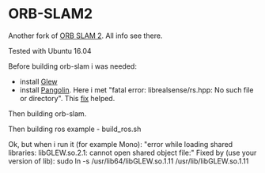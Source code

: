 # ORB-SLAM2

Another fork of [ORB SLAM 2](https://github.com/raulmur/ORB_SLAM2).
All info see there.

Tested with Ubuntu 16.04

Before building orb-slam i was needed:
- install [Glew](https://github.com/nigels-com/glew)
- install [Pangolin](https://github.com/stevenlovegrove/Pangolin). Here i met 
"fatal error: librealsense/rs.hpp: No such file or directory". This
 [fix](https://github.com/stevenlovegrove/Pangolin/pull/190/files) helped. 

Then building orb-slam.

Then building ros example - build_ros.sh

Ok, but when i run it (for example Mono): "error while loading shared libraries: libGLEW.so.2.1: 
cannot open shared object file:" Fixed by (use your version of lib): 
sudo ln -s /usr/lib64/libGLEW.so.1.11 /usr/lib/libGLEW.so.1.11